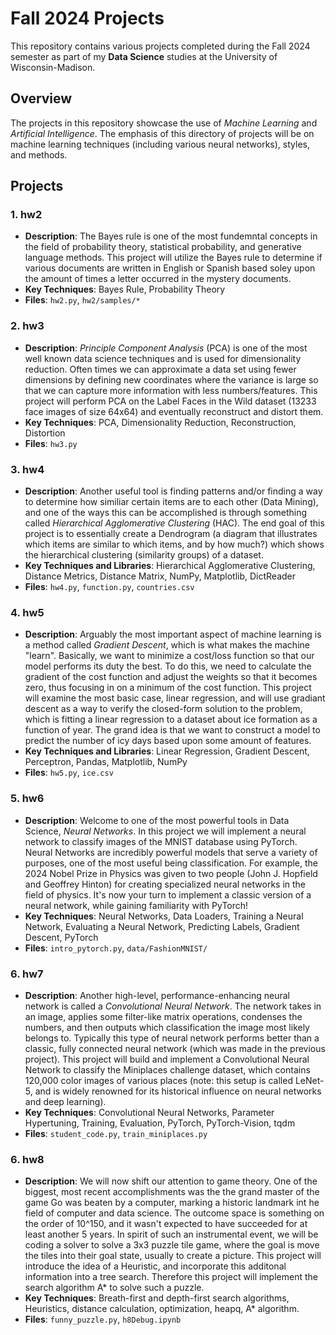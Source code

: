 # Fall 2024 Projects

This repository contains various projects completed during the Fall 2024 semester as part of my **Data Science** studies at the University of Wisconsin-Madison.

## Overview

The projects in this repository showcase the use of *Machine Learning* and *Artificial Intelligence*. The emphasis of this directory of projects will be on machine learning techniques (including various neural networks), styles, and methods.

## Projects

### 1. hw2
- **Description**: The Bayes rule is one of the most fundemntal concepts in the field of probability theory, statistical probability, and generative language methods. This project will utilize the Bayes rule to determine if various documents are written in English or Spanish based soley upon the amount of times a letter occurred in the mystery documents.
- **Key Techniques**: Bayes Rule, Probability Theory
- **Files**: `hw2.py`, `hw2/samples/*`

### 2. hw3
- **Description**: *Principle Component Analysis* (PCA) is one of the most well known data science techniques and is used for dimensionality reduction. Often times we can approximate a data set using fewer dimensions by defining new coordinates where the variance is large so that we can capture more information with less numbers/features. This project will perform PCA on the Label Faces in the Wild dataset (13233 face images of size 64x64) and eventually reconstruct and distort them.
- **Key Techniques**: PCA, Dimensionality Reduction, Reconstruction, Distortion
- **Files**: `hw3.py`

### 3. hw4
- **Description**: Another useful tool is finding patterns and/or finding a way to determine how similiar certain items are to each other (Data Mining), and one of the ways this can be accomplished is through something called *Hierarchical Agglomerative Clustering* (HAC). The end goal of this project is to essentially create a Dendrogram (a diagram that illustrates which items are similar to which items, and by how much?) which shows the hierarchical clustering (similarity groups) of a dataset.
- **Key Techniques and Libraries**: Hierarchical Agglomerative Clustering, Distance Metrics, Distance Matrix, NumPy, Matplotlib, DictReader
- **Files**: `hw4.py`, `function.py`, `countries.csv`

### 4. hw5
- **Description**: Arguably the most important aspect of machine learning is a method called *Gradient Descent*, which is what makes the machine "learn". Basically, we want to minimize a cost/loss function so that our model performs its duty the best. To do this, we need to calculate the gradient of the cost function and adjust the weights so that it becomes zero, thus focusing in on a minimum of the cost function. This project will examine the most basic case, linear regression, and will use gradiant descent as a way to verify the closed-form solution to the problem, which is fitting a linear regression to a dataset about ice formation as a function of year. The grand idea is that we want to construct a model to predict the number of icy days based upon some amount of features.
- **Key Techniques and Libraries**: Linear Regression, Gradient Descent, Perceptron, Pandas, Matplotlib, NumPy 
- **Files**: `hw5.py`, `ice.csv`

### 5. hw6
- **Description**: Welcome to one of the most powerful tools in Data Science, *Neural Networks*. In this project we will implement a neural network to classify images of the MNIST database using PyTorch. Neural Networks are incredibly powerful models that serve a variety of purposes, one of the most useful being classification. For example, the 2024 Nobel Prize in Physics was given to two people (John J. Hopfield and Geoffrey Hinton) for creating specialized neural networks in the field of physics. It's now your turn to implement a classic version of a neural network, while gaining familiarity with PyTorch!
- **Key Techniques**: Neural Networks, Data Loaders, Training a Neural Network, Evaluating a Neural Network, Predicting Labels, Gradient Descent, PyTorch
- **Files**: `intro_pytorch.py`, `data/FashionMNIST/`

### 6. hw7
- **Description**: Another high-level, performance-enhancing neural network is called a *Convolutional Neural Network*. The network takes in an image, applies some filter-like matrix operations, condenses the numbers, and then outputs which classification the image most likely belongs to. Typically this type of neural network performs better than a classic, fully connected neural network (which was made in the previous project). This project will build and implement a Convolutional Neural Network to classify the Miniplaces challenge dataset, which contains 120,000 color images of various places (note: this setup is called LeNet-5, and is widely renowned for its historical influence on neural networks and deep learning).
- **Key Techniques**: Convolutional Neural Networks, Parameter Hypertuning, Training, Evaluation, PyTorch, PyTorch-Vision, tqdm
- **Files**: `student_code.py`, `train_miniplaces.py`


### 6. hw8
- **Description**: We will now shift our attention to game theory. One of the biggest, most recent accomplishments was the the grand master of the game Go was beaten by a computer, marking a historic landmark int he field of computer and data science. The outcome space is something on the order of 10^150, and it wasn't expected to have succeeded for at least another 5 years. In spirit of such an instrumental event, we will be coding a solver to solve a 3x3 puzzle tile game, where the goal is move the tiles into their goal state, usually to create a picture. This project will introduce the idea of a Heuristic, and incorporate this additonal information into a tree search. Therefore this project will implement the search algorithm A* to solve such a puzzle.
- **Key Techniques**: Breath-first and depth-first search algorithms, Heuristics, distance calculation, optimization, heapq, A* algorithm.
- **Files**: `funny_puzzle.py`, `h8Debug.ipynb`
